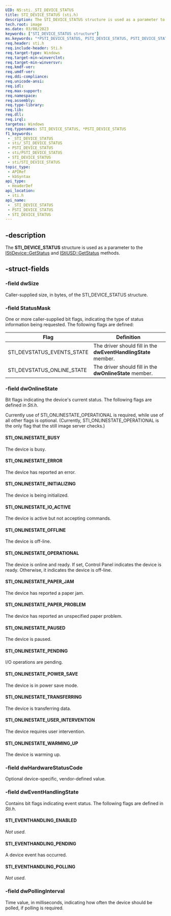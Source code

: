 ```yaml
---
UID: NS:sti._STI_DEVICE_STATUS
title: STI_DEVICE_STATUS (sti.h)
description: The STI_DEVICE_STATUS structure is used as a parameter to the IStiDevice::GetStatus and IStiUSD::GetStatus methods.
tech.root: image
ms.date: 03/08/2023
keywords: ["STI_DEVICE_STATUS structure"]
ms.keywords: "*PSTI_DEVICE_STATUS, PSTI_DEVICE_STATUS, PSTI_DEVICE_STATUS structure pointer [Imaging Devices], STI_DEVICE_STATUS, STI_DEVICE_STATUS structure [Imaging Devices], _STI_DEVICE_STATUS, image.sti_device_status, sti/PSTI_DEVICE_STATUS, sti/STI_DEVICE_STATUS, stifnc_9581d5c4-a5c5-4115-8e9e-33f3da4806c6.xml"
req.header: sti.h
req.include-header: Sti.h
req.target-type: Windows
req.target-min-winverclnt: 
req.target-min-winversvr: 
req.kmdf-ver: 
req.umdf-ver: 
req.ddi-compliance: 
req.unicode-ansi: 
req.idl: 
req.max-support: 
req.namespace: 
req.assembly: 
req.type-library: 
req.lib: 
req.dll: 
req.irql: 
targetos: Windows
req.typenames: STI_DEVICE_STATUS, *PSTI_DEVICE_STATUS
f1_keywords:
 - _STI_DEVICE_STATUS
 - sti/_STI_DEVICE_STATUS
 - PSTI_DEVICE_STATUS
 - sti/PSTI_DEVICE_STATUS
 - STI_DEVICE_STATUS
 - sti/STI_DEVICE_STATUS
topic_type:
 - APIRef
 - kbSyntax
api_type:
 - HeaderDef
api_location:
 - sti.h
api_name:
 - _STI_DEVICE_STATUS
 - PSTI_DEVICE_STATUS
 - STI_DEVICE_STATUS
---
```


## -description

The **STI_DEVICE_STATUS** structure is used as a parameter to the [IStiDevice::GetStatus](./nf-sti-istidevice-getstatus.md) and [IStiUSD::GetStatus](../stiusd/nf-stiusd-istiusd-getstatus.md) methods.

## -struct-fields

### -field dwSize

Caller-supplied size, in bytes, of the STI_DEVICE_STATUS structure.

### -field StatusMask

One or more caller-supplied bit flags, indicating the type of status information being requested. The following flags are defined:

| Flag | Definition |
|---|---|
| STI_DEVSTATUS_EVENTS_STATE | The driver should fill in the **dwEventHandlingState** member. |
| STI_DEVSTATUS_ONLINE_STATE | The driver should fill in the **dwOnlineState** member. |

### -field dwOnlineState

Bit flags indicating the device's current status. The following flags are defined in *Sti.h*.

Currently use of STI_ONLINESTATE_OPERATIONAL is required, while use of all other flags is optional. (Currently, STI_ONLINESTATE_OPERATIONAL is the only flag that the still image server checks.)

#### STI_ONLINESTATE_BUSY

The device is busy.

#### STI_ONLINESTATE_ERROR

The device has reported an error.

#### STI_ONLINESTATE_INITIALIZING

The device is being initialized.

#### STI_ONLINESTATE_IO_ACTIVE

The device is active but not accepting commands.

#### STI_ONLINESTATE_OFFLINE

The device is off-line.

#### STI_ONLINESTATE_OPERATIONAL

The device is online and ready. If set, Control Panel indicates the device is ready. Otherwise, it indicates the device is off-line.

#### STI_ONLINESTATE_PAPER_JAM

The device has reported a paper jam.

#### STI_ONLINESTATE_PAPER_PROBLEM

The device has reported an unspecified paper problem.

#### STI_ONLINESTATE_PAUSED

The device is paused.

#### STI_ONLINESTATE_PENDING

I/O operations are pending.

#### STI_ONLINESTATE_POWER_SAVE

The device is in power save mode.

#### STI_ONLINESTATE_TRANSFERRING

The device is transferring data.

#### STI_ONLINESTATE_USER_INTERVENTION

The device requires user intervention.

#### STI_ONLINESTATE_WARMING_UP

The device is warming up.

### -field dwHardwareStatusCode

Optional device-specific, vendor-defined value.

### -field dwEventHandlingState

Contains bit flags indicating event status. The following flags are defined in *Sti.h*.

#### STI_EVENTHANDLING_ENABLED

*Not used*.

#### STI_EVENTHANDLING_PENDING

A device event has occurred.

#### STI_EVENTHANDLING_POLLING

*Not used*.

### -field dwPollingInterval

Time value, in milliseconds, indicating how often the device should be polled, if polling is required.
